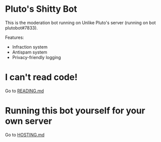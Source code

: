 # Pluto's Shitty Bot
This is the moderation bot running on Unlike Pluto's server (running on bot plutobot#7833). 

Features:
- Infraction system
- Antispam system
- Privacy-friendly logging

# I can't read code!
Go to [READING.md](READING.md)

# Running this bot yourself for your own server
Go to [HOSTING.md](HOSTING.md)
